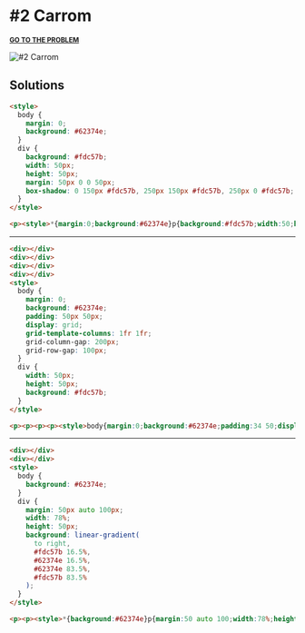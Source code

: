 # #2 Carrom

<p>
  <sup>
    <a href="https://cssbattle.dev/play/2"><strong>GO TO THE PROBLEM</strong></a>
  </sup>
</p>

![#2 Carrom](https://cssbattle.dev/targets/2.png)

## Solutions

```html
<style>
  body {
    margin: 0;
    background: #62374e;
  }
  div {
    background: #fdc57b;
    width: 50px;
    height: 50px;
    margin: 50px 0 0 50px;
    box-shadow: 0 150px #fdc57b, 250px 150px #fdc57b, 250px 0 #fdc57b;
  }
</style>
```

```html
<p><style>*{margin:0;background:#62374e}p{background:#fdc57b;width:50;height:50;margin:50 0 0 50;box-shadow:0 150px#fdc57b,250px 150px#fdc57b,250px 0 #fdc57b
```

---

```html
<div></div>
<div></div>
<div></div>
<div></div>
<style>
  body {
    margin: 0;
    background: #62374e;
    padding: 50px 50px;
    display: grid;
    grid-template-columns: 1fr 1fr;
    grid-column-gap: 200px;
    grid-row-gap: 100px;
  }
  div {
    width: 50px;
    height: 50px;
    background: #fdc57b;
  }
</style>
```

```html
<p><p><p><p><style>body{margin:0;background:#62374e;padding:34 50;display:grid;grid-template-columns:1fr 1fr;grid-column-gap:200px;grid-row-gap:67px}p{width:50;height:50;background:#fdc57b
```

---

```html
<div></div>
<div></div>
<style>
  body {
    background: #62374e;
  }
  div {
    margin: 50px auto 100px;
    width: 78%;
    height: 50px;
    background: linear-gradient(
      to right,
      #fdc57b 16.5%,
      #62374e 16.5%,
      #62374e 83.5%,
      #fdc57b 83.5%
    );
  }
</style>
```

```html
<p><p><style>*{background:#62374e}p{margin:50 auto 100;width:78%;height:50;background:linear-gradient(to right,#fdc57b 16.5%,#62374e 16.5%,#62374e 83.5%,#fdc57b 83.5%)
```
